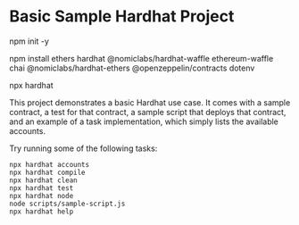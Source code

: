 # Basic Sample Hardhat Project

npm init -y

npm install ethers hardhat @nomiclabs/hardhat-waffle ethereum-waffle chai @nomiclabs/hardhat-ethers @openzeppelin/contracts dotenv

npx hardhat

This project demonstrates a basic Hardhat use case. It comes with a sample contract, a test for that contract, a sample script that deploys that contract, and an example of a task implementation, which simply lists the available accounts.

Try running some of the following tasks:

```shell
npx hardhat accounts
npx hardhat compile
npx hardhat clean
npx hardhat test
npx hardhat node
node scripts/sample-script.js
npx hardhat help
```
